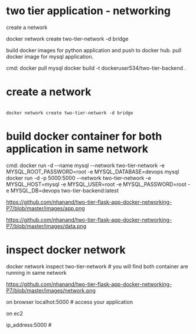 # two tier application - networking

create a network

docker network create two-tier-network -d bridge

build docker images for python application and push to docker hub. pull docker image for mysql application.

cmd: docker pull mysql
     docker build -t dockeruser534/two-tier-backend .

# create a network
                                                                                                                          docker network create two-tier-network -d bridge

# build docker container for both application in same network

cmd:   docker run -d --name mysql --network two-tier-network -e MYSQL_ROOT_PASSWORD=root -e MYSQL_DATABASE=devops mysql
        docker run -d -p 5000:5000 --network two-tier-network -e MYSQL_HOST=mysql -e MYSQL_USER=root -e MYSQL_PASSWORD=root -e MYSQL_DB=devops two-tier-backend:latest

https://github.com/nhanand/two-tier-flask-app-docker-networking-P7/blob/master/images/app.png

https://github.com/nhanand/two-tier-flask-app-docker-networking-P7/blob/master/images/data.png

# inspect docker network

  docker network inspect two-tier-network  # you will find both container are running in same network

https://github.com/nhanand/two-tier-flask-app-docker-networking-P7/blob/master/images/network.png

on browser
localhot:5000                   # access your application

on ec2

ip_address:5000    #
